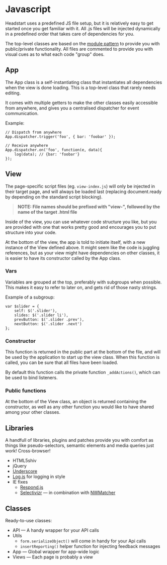 # Javascript

Headstart uses a predefined JS file setup, but it is relatively easy to get started once you get familiar with it.
All .js files will be injected dynamically in a predefined order that takes care of dependencies for you.

The top-level classes are based on the [module pattern](http://css-tricks.com/how-do-you-structure-javascript-the-module-pattern-edition/) to provide you with public/private functionality. All files are commented to provide you with visual cues as to what each code "group" does.

## App

The App class is a self-instantiating class that instantiates all dependencies when the view is done loading. This is a top-level class that rarely needs editing.

It comes with multiple getters to make the other classes easily accessible from anywhere, and gives you a centralised dispatcher for event communication.

Example:

    // Dispatch from anywhere
    App.dispatcher.trigger('foo', { bar: 'foobar' });
    
    // Receive anywhere
    App.dispatcher.on('foo', function(e, data){
        log(data); // {bar: 'foobar'}
    });
    
## View

The page-specific script files (eg. `view-index.js`) will only be injected in their target page, and will always be loaded last (replacing document.ready by depending on the standard script blocking).

> __NOTE: File names should be prefixed with "view-", followed by the name of the target .html file__

Inside of the view, you can use whatever code structure you like, but you are provided with one that works pretty good and encourages you to put structure into your code.

At the bottom of the view, the app is told to initiate itself, with a new instance of the View defined above. It might seem like the code is juggling references, but as your view might have dependencies on other classes, it is easier to have its constructor called by the App class.

### Vars

Variables are grouped at the top, preferably with subgroups when possible. This makes it easy to refer to later on, and gets rid of those nasty strings.

Example of a subgroup:

    var $slider = {
        self: $('.slider'),
        slides: $('.slider li'),
        prevButton: $('.slider .prev'),
        nextButton: $('.slider .next')
    };

### Constructor

This function is returned in the public part at the bottom of the file, and will be used by the application to start up the view class.
When this function is called, you can be sure that all files have been loaded.

By default this function calls the private function `_addActions()`, which can be used to bind listeners.

### Public functions

At the bottom of the View class, an object is returned containing the constructor, as well as any other function you would like to have shared among your other classes.

## Libraries

A handfull of libraries, plugins and patches provide you with comfort as things like pseudo-selectors, 
semantic elements and media queries just work! Cross-browser!

 + HTML5shiv
 + jQuery
 + [Underscore](http://underscorejs.org)
 + [Log.js](https://github.com/adamschwartz/log) for logging in style
 + IE fixes
   + [Respond.js](http://j.mp/respondjs)
   + [Selectivizr](http://selectivizr.com) — in combination with [NWMatcher](http://javascript.nwbox.com/NWMatcher/)

## Classes

Ready-to-use classes:

 + API — A handy wrapper for your API calls
 + Utils
   + `form.serializeObject()` will come in handy for your Api calls
   + `insertReporting()` helper function for injecting feedback messages
 + App — Global wrapper for app-wide logic
 + Views — Each page is probably a view
